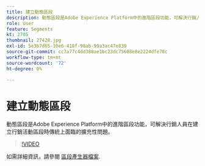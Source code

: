```yaml
---
title: 建立動態區段
description: 動態區段是Adobe Experience Platform中的進階區段功能，可解決行銷人員在建立行銷活動區段時傳統上面臨的擴充性問題。
role: User
feature: Segments
kt: 2705
thumbnail: 27428.jpg
exl-id: 5e3b7d65-10e6-418f-98ab-99a3ac47e839
source-git-commit: cc7a77c4dd380ae1bc23dc75608e8e2224dfe78c
workflow-type: tm+mt
source-wordcount: '72'
ht-degree: 0%

---
```


# 建立動態區段

動態區段是Adobe Experience Platform中的進階區段功能，可解決行銷人員在建立行銷活動區段時傳統上面臨的擴充性問題。

>[!VIDEO](https://video.tv.adobe.com/v/27428?quality=12&learn=on)

如需詳細資訊，請參閱 [區段產生器檔案](https://experienceleague.adobe.com/docs/experience-platform/segmentation/ui/segment-builder.html).
